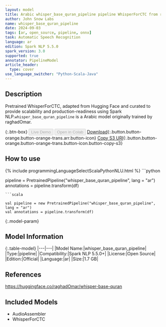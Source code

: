 ```yaml
---
layout: model
title: Arabic whisper_base_quran_pipeline pipeline WhisperForCTC from raghadOmar
author: John Snow Labs
name: whisper_base_quran_pipeline
date: 2024-09-03
tags: [ar, open_source, pipeline, onnx]
task: Automatic Speech Recognition
language: ar
edition: Spark NLP 5.5.0
spark_version: 3.0
supported: true
annotator: PipelineModel
article_header:
  type: cover
use_language_switcher: "Python-Scala-Java"
---
```


## Description

Pretrained WhisperForCTC, adapted from Hugging Face and curated to provide scalability and production-readiness using Spark NLP.`whisper_base_quran_pipeline` is a Arabic model originally trained by raghadOmar.

{:.btn-box}
<button class="button button-orange" disabled>Live Demo</button>
<button class="button button-orange" disabled>Open in Colab</button>
[Download](https://s3.amazonaws.com/auxdata.johnsnowlabs.com/public/models/whisper_base_quran_pipeline_ar_5.5.0_3.0_1725365194938.zip){:.button.button-orange.button-orange-trans.arr.button-icon}
[Copy S3 URI](s3://auxdata.johnsnowlabs.com/public/models/whisper_base_quran_pipeline_ar_5.5.0_3.0_1725365194938.zip){:.button.button-orange.button-orange-trans.button-icon.button-copy-s3}

## How to use



<div class="tabs-box" markdown="1">
{% include programmingLanguageSelectScalaPythonNLU.html %}
```python

pipeline = PretrainedPipeline("whisper_base_quran_pipeline", lang = "ar")
annotations =  pipeline.transform(df)   

```
```scala

val pipeline = new PretrainedPipeline("whisper_base_quran_pipeline", lang = "ar")
val annotations = pipeline.transform(df)

```
</div>

{:.model-param}
## Model Information

{:.table-model}
|---|---|
|Model Name:|whisper_base_quran_pipeline|
|Type:|pipeline|
|Compatibility:|Spark NLP 5.5.0+|
|License:|Open Source|
|Edition:|Official|
|Language:|ar|
|Size:|1.7 GB|

## References

https://huggingface.co/raghadOmar/whisper-base-quran

## Included Models

- AudioAssembler
- WhisperForCTC